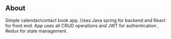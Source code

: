 ## About

Simple calendar/contact book app. Uses Java spring for backend and React for front end.
App uses all CRUD operations and JWT for authentication , Redux for state management.
